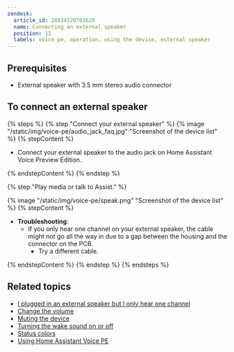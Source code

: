 ```yaml
---
zendesk:
  article_id: 28934320761629
  name: Connecting an external speaker
  position: 11
  labels: voice pe, operation, using the device, external speaker
---
```


## Prerequisites

- External speaker with 3.5 mm stereo audio connector

## To connect an external speaker

{% steps %}
{% step "Connect your external speaker" %}
{% image "/static/img/voice-pe/audio_jack_faq.jpg" "Screenshot of the device list" %}
{% stepContent %}

- Connect your external speaker to the audio jack on Home Assistant Voice Preview Edition.

{% endstepContent %}
{% endstep %}

{% step "Play media or talk to Assist." %}

{% image "/static/img/voice-pe/speak.png" "Screenshot of the device list" %}
{% stepContent %}

- **Troubleshooting**:
  - If you only hear one channel on your external speaker, the cable might not go all the way in due to a gap between the housing and the connector on the PCB.
    - Try a different cable.

{% endstepContent %}
{% endstep %}
{% endsteps %}

## Related topics

- [I plugged in an external speaker but I only hear one channel](/hc/en-us/articles/25800521996829)
- [Change the volume](/hc/en-us/articles/25773395022237)
- [Muting the device](/hc/en-us/articles/25774403768477)
- [Turning the wake sound on or off](/hc/en-us/articles/25774481113629)
- [Status colors](/hc/en-us/articles/25764604971421)
- [Using Home Assistant Voice PE](/hc/en-us/articles/28699323695389)